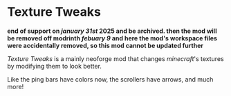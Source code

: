 # Texture Tweaks

**end of support on _january 31st_ 2025 and be archived. then the mod will be removed off modrinth _febuary 9_ and here the mod's workspace files were accidentally removed, so this mod cannot be updated further**

_Texture Tweaks_ is a mainly neoforge mod that changes _minecraft_'s textures by modifying them to look better.

Like the ping bars have colors now, the scrollers have arrows, and much more! 
